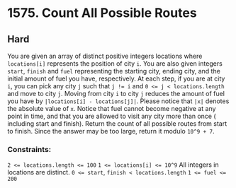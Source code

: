 # 1575. Count All Possible Routes

## Hard

You are given an array of distinct positive integers locations where `locations[i]` represents the position of city `i`.
You are also given integers `start`, `finish` and `fuel` representing the starting city, ending city, and the initial
amount of fuel you have, respectively. At each step, if you are at city `i`, you can pick any city `j` such
that `j != i` and `0 <= j < locations.length` and move to city `j`. Moving from city `i` to city `j` reduces the amount
of fuel you have by `|locations[i] - locations[j]|`. Please notice that `|x|` denotes the absolute value of `x`. Notice
that fuel cannot become negative at any point in time, and that you are allowed to visit any city more than once (
including start and finish). Return the count of all possible routes from start to finish. Since the answer may be too
large, return it modulo `10^9 + 7`.

### Constraints:

`2 <= locations.length <= 100`
`1 <= locations[i] <= 10^9`
All integers in locations are distinct.
`0 <= start`, `finish < locations.length`
`1 <= fuel <= 200`
